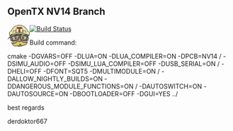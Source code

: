 ## OpenTX NV14 Branch 

[<img align="left" width=50 src="TravisCI-Mascot-2.png" />](https://travis-ci.org/) [![Build Status](https://travis-ci.org/derdoktor667/Flysky-OpenTX-Test-Branch.svg?branch=matrix14)](https://travis-ci.org/derdoktor667/Flysky-OpenTX-Test-Branch)

Build command:

cmake -DGVARS=OFF -DLUA=ON -DLUA_COMPILER=ON -DPCB=NV14 /
      -DSIMU_AUDIO=OFF -DSIMU_LUA_COMPILER=OFF -DUSB_SERIAL=ON /
      -DHELI=OFF -DFONT=SQT5 -DMULTIMODULE=ON / 
      -DALLOW_NIGHTLY_BUILDS=ON -DDANGEROUS_MODULE_FUNCTIONS=ON / 
      -DAUTOSWITCH=ON -DAUTOSOURCE=ON -DBOOTLOADER=OFF -DGUI=YES ../

best regards

derdoktor667
